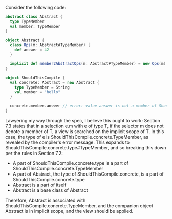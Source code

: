 Consider the following code:

```scala
abstract class Abstract {
  type TypeMember
  val member: TypeMember
}

object Abstract {
  class Ops(m: Abstract#TypeMember) {
    def answer = 42
  }

  implicit def member2AbstractOps(m: Abstract#TypeMember) = new Ops(m)
}

object ShouldThisCompile {
  val concrete: Abstract = new Abstract {
    type TypeMember = String
    val member = "hello"
  }

  concrete.member.answer // error: value answer is not a member of ShouldThisCompile.concrete.TypeMember
}
```

Lawyering my way through the spec, I believe this ought to work: Section 7.3 states that in a selection e.m with e of type T, if the selector m does not denote a member of T, a view is searched on the implicit scope of T. In this case, the type of e is ShouldThisCompile.concrete.TypeMember, as revealed by the compiler's error message. This expands to ShouldThisCompile.concrete.type#TypeMember, and so breaking this down per the rules in Section 7.2:

- A part of ShouldThisCompile.concrete.type is a part of ShouldThisCompile.concrete.TypeMember
- A part of Abstract, the type of ShouldThisCompile.concrete, is a part of ShouldThisCompile.concrete.type
- Abstract is a part of itself
- Abstract is a base class of Abstract

Therefore, Abstract is associated with ShouldThisCompile.concrete.TypeMember, and the companion object Abstract is in implicit scope, and the view should be applied.
